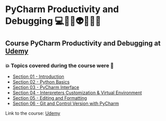 # PyCharm Productivity and Debugging 💻🤖🤯👽👩🏻‍💻
## Course PyCharm Productivity and Debugging at [Udemy](https://www.udemy.com/course/pycharm-python/)
### 💥 Topics covered during the course were 🚀
- [Section 01 - Introduction](https://github.com/romulovieira777/PyCharm_Productivity_and_Debugging/tree/master/Section_01_Introduction)
- [Section 02 - Python Basics](https://github.com/romulovieira777/PyCharm_Productivity_and_Debugging/tree/master/Section_02_Python_Basics)
- [Section 03 - PyCharm Interface](https://github.com/romulovieira777/PyCharm_Productivity_and_Debugging/tree/master/Section_03_PyCharm_Interface)
- [Section 04 - Interpreters Customization & Virtual Environment](https://github.com/romulovieira777/PyCharm_Productivity_and_Debugging/tree/master/Section_04_Interpreters_Customization_Virtual_Environment)
- [Section 05 - Editing and Formatting](https://github.com/romulovieira777/PyCharm_Productivity_and_Debugging/tree/master/Section_05_Editing_and_Formatting)
- [Section 06 - Git and Control Version with PyCharm]()

Link to the course: [Udemy](https://www.udemy.com/course/pycharm-python/)
